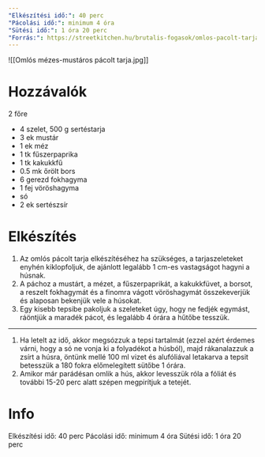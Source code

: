 ```yaml
---
"Elkészítési idő:": 40 perc
"Pácolási idő:": minimum 4 óra
"Sütési idő:": 1 óra 20 perc
"Forrás:": https://streetkitchen.hu/brutalis-fogasok/omlos-pacolt-tarja/
---
```

![[Omlós mézes-mustáros pácolt tarja.jpg]]
# Hozzávalók
<span data-qty-parse>2 főre</span>
- 4 szelet, 500 g sertéstarja
- 3 ek mustár 
- 1 ek méz
- 1 tk fűszerpaprika
- 1 tk kakukkfű
- 0.5 mk őrölt bors
- 6 gerezd fokhagyma
- 1 fej vöröshagyma
- só
- 2 ek sertészsír
# Elkészítés

1. Az omlós pácolt tarja elkészítéséhez ha szükséges, a tarjaszeleteket enyhén kiklopfoljuk, de ajánlott legalább 1 cm-es vastagságot hagyni a húsnak.
2. A páchoz a mustárt, a mézet, a fűszerpaprikát, a kakukkfüvet, a borsot, a reszelt fokhagymát és a finomra vágott vöröshagymát összekeverjük és alaposan bekenjük vele a húsokat.
3. Egy kisebb tepsibe pakoljuk a szeleteket úgy, hogy ne fedjék egymást, ráöntjük a maradék pácot, és legalább 4 órára a hűtőbe tesszük.
---
1. Ha letelt az idő, akkor megsózzuk a tepsi tartalmát (ezzel azért érdemes várni, hogy a só ne vonja ki a folyadékot a húsból), majd rákanalazzuk a zsírt a húsra, öntünk mellé 100 ml vizet és alufóliával letakarva a tepsit betesszük a 180 fokra előmelegített sütőbe 1 órára.
2. Amikor már parádésan omlik a hús, akkor levesszük róla a fóliát és további 15-20 perc alatt szépen megpirítjuk a tetejét.
# Info
Elkészítési idő: 40 perc
Pácolási idő: minimum 4 óra
Sütési idő: 1 óra 20 perc